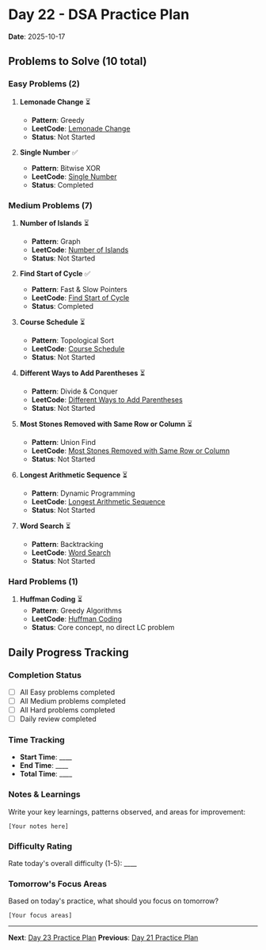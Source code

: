 # Day 22 - DSA Practice Plan
**Date**: 2025-10-17

## Problems to Solve (10 total)

### Easy Problems (2)

1. **Lemonade Change** ⏳
   - **Pattern**: Greedy
   - **LeetCode**: [Lemonade Change](https://leetcode.com/problems/lemonade-change/)
   - **Status**: Not Started

2. **Single Number** ✅
   - **Pattern**: Bitwise XOR
   - **LeetCode**: [Single Number](https://leetcode.com/problems/single-number/)
   - **Status**: Completed

### Medium Problems (7)

1. **Number of Islands** ⏳
   - **Pattern**: Graph
   - **LeetCode**: [Number of Islands](https://leetcode.com/problems/number-of-islands/)
   - **Status**: Not Started

2. **Find Start of Cycle** ✅
   - **Pattern**: Fast & Slow Pointers
   - **LeetCode**: [Find Start of Cycle](https://leetcode.com/problems/linked-list-cycle-ii/)
   - **Status**: Completed

3. **Course Schedule** ⏳
   - **Pattern**: Topological Sort
   - **LeetCode**: [Course Schedule](https://leetcode.com/problems/course-schedule/)
   - **Status**: Not Started

4. **Different Ways to Add Parentheses** ⏳
   - **Pattern**: Divide & Conquer
   - **LeetCode**: [Different Ways to Add Parentheses](https://leetcode.com/problems/different-ways-to-add-parentheses/)
   - **Status**: Not Started

5. **Most Stones Removed with Same Row or Column** ⏳
   - **Pattern**: Union Find
   - **LeetCode**: [Most Stones Removed with Same Row or Column](https://leetcode.com/problems/most-stones-removed-with-same-row-or-column/)
   - **Status**: Not Started

6. **Longest Arithmetic Sequence** ⏳
   - **Pattern**: Dynamic Programming
   - **LeetCode**: [Longest Arithmetic Sequence](https://leetcode.com/problems/longest-arithmetic-sequence/)
   - **Status**: Not Started

7. **Word Search** ⏳
   - **Pattern**: Backtracking
   - **LeetCode**: [Word Search](https://leetcode.com/problems/word-search/)
   - **Status**: Not Started

### Hard Problems (1)

1. **Huffman Coding** ⏳
   - **Pattern**: Greedy Algorithms
   - **LeetCode**: [Huffman Coding]()
   - **Status**: Core concept, no direct LC problem

## Daily Progress Tracking

### Completion Status
- [ ] All Easy problems completed
- [ ] All Medium problems completed  
- [ ] All Hard problems completed
- [ ] Daily review completed

### Time Tracking
- **Start Time**: ____
- **End Time**: ____
- **Total Time**: ____

### Notes & Learnings
Write your key learnings, patterns observed, and areas for improvement:

```
[Your notes here]
```

### Difficulty Rating
Rate today's overall difficulty (1-5): ____

### Tomorrow's Focus Areas
Based on today's practice, what should you focus on tomorrow?

```
[Your focus areas]
```

---
**Next**: [Day 23 Practice Plan](day23.md)
**Previous**: [Day 21 Practice Plan](day21.md)
